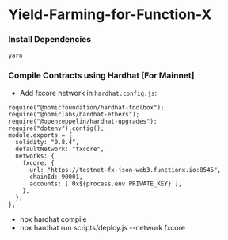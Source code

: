 # Yield-Farming-for-Function-X

### Install Dependencies

`yarn`

### Compile Contracts using Hardhat [For Mainnet]

- Add fxcore network in `hardhat.config.js`:

```
require("@nomicfoundation/hardhat-toolbox");
require("@nomiclabs/hardhat-ethers");
require("@openzeppelin/hardhat-upgrades");
require("dotenv").config();
module.exports = {
  solidity: "0.8.4",
  defaultNetwork: "fxcore",
  networks: {
    fxcore: {
      url: "https://testnet-fx-json-web3.functionx.io:8545",
      chainId: 90001,
      accounts: [`0x${process.env.PRIVATE_KEY}`],
    },
  },
};
```

- npx hardhat compile
- npx hardhat run scripts/deploy.js --network fxcore
